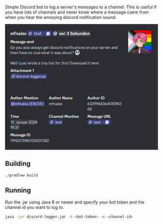 Simple Discord bot to log a server's messages to a channel. This is useful if you have lots of channels and never know where a message came from when you hear the annoying discord notification sound.

![img/img.png](img/img.png)

## Building
```bash
./gradlew build
```

## Running
Run the .jar using Java 8 or newer and specify your bot token and the channel id you want to log to.
```bash
java -jar discord-logger.jar -b <bot-token> -c <channel-id>
```